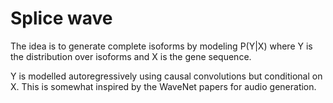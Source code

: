 # Splice wave

The idea is to generate complete isoforms by modeling P(Y|X) where Y is the distribution over isoforms and X is the gene sequence. 

Y is modelled autoregressively using causal convolutions but conditional on X. This is somewhat inspired by the WaveNet papers for audio generation. 

